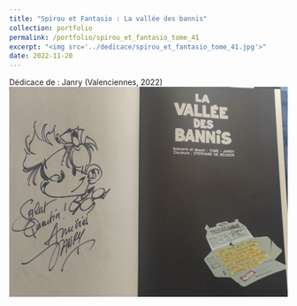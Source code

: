 ```yaml
---
title: "Spirou et Fantasio : La vallée des bannis"
collection: portfolio
permalink: /portfolio/spirou_et_fantasio_tome_41
excerpt: "<img src='../dedicace/spirou_et_fantasio_tome_41.jpg'>"
date: 2022-11-20
---
```


Dédicace de : Janry (Valenciennes, 2022)
<img src='../dedicace/spirou_et_fantasio_tome_41.jpg'>